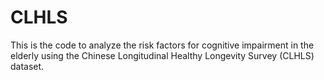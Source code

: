 # CLHLS
This is the code to analyze the risk factors for cognitive impairment in the elderly using the Chinese Longitudinal Healthy Longevity Survey (CLHLS) dataset.
